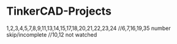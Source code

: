# TinkerCAD-Projects
1,2,3,4,5,7,8,9,11,13,14,15,17,18,20,21,22,23,24
//6,7,16,19,35 number skip/incomplete
//10,12 not watched
